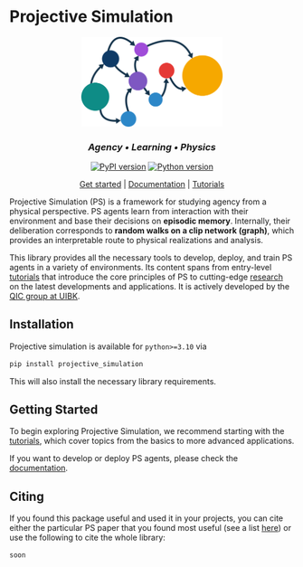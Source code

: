 Projective Simulation
================

<!-- WARNING: THIS FILE WAS AUTOGENERATED! DO NOT EDIT! -->
<p align="center">
<img width="250" src="nbs/figs/ps_logo.png">
</p>
<h3 align="center">
<em>Agency • Learning • Physics</em>
</h3>
<p align="center">
<a href="https://badge.fury.io/py/projective_simulation"><img src="https://badge.fury.io/py/projective_simulation.svg" alt="PyPI version"></a>
<a href="https://badge.fury.io/py/projective_simulation"><img src="https://img.shields.io/badge/python-3.10-red" alt="Python version"></a>
</p>
<p align="center">
<a href="https://qic-ibk.github.io/projective_simulation/">Get
started</a> |
<a href="https://qic-ibk.github.io/projective_simulation/lib_nbs/index_docs.html">Documentation</a>
|
<a href="https://qic-ibk.github.io/projective_simulation/tutorials/index_tutorials.html">Tutorials</a>
</p>

Projective Simulation (PS) is a framework for studying agency from a
physical perspective. PS agents learn from interaction with their
environment and base their decisions on **episodic memory**. Internally,
their deliberation corresponds to **random walks on a clip network
(graph)**, which provides an interpretable route to physical
realizations and analysis.

This library provides all the necessary tools to develop, deploy, and train PS
agents in a variety of environments. Its content spans from entry-level
[tutorials](https://qic-ibk.github.io/projective_simulation/tutorials/index_tutorials.html) that introduce the core
principles of PS to cutting-edge [research](https://qic-ibk.github.io/projective_simulation/webpage/research.html) on
the latest developments and applications. It is actively developed by
the [QIC group at UIBK](https://www.uibk.ac.at/en/th-physik/qic-group/).

## Installation

Projective simulation is available for `python>=3.10` via

``` python
pip install projective_simulation
```

This will also install the necessary library requirements.

## Getting Started

To begin exploring Projective Simulation, we recommend starting with the
[tutorials](https://qic-ibk.github.io/projective_simulation/tutorials/index_tutorials.html), which cover topics from the
basics to more advanced applications.

If you want to develop or deploy PS agents, please check the
[documentation](https://qic-ibk.github.io/projective_simulation/lib_nbs/index_docs.ipynb).

## Citing

If you found this package useful and used it in your projects, you can
cite either the particular PS paper that you found most useful (see a list
[here](https://qic-ibk.github.io/projective_simulation/figs/PS_mindmap.html)) or use the following to cite the whole
library:

``` python
soon
```



